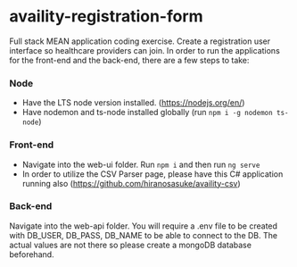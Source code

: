 # availity-registration-form

Full stack MEAN application coding exercise. Create a registration user interface so healthcare providers can join. In order to run the applications for the front-end and the back-end, there are a few steps to take:

### Node

- Have the LTS node version installed. (https://nodejs.org/en/)
- Have nodemon and ts-node installed globally (run `npm i -g nodemon ts-node`)

### Front-end

- Navigate into the web-ui folder. Run `npm i` and then run `ng serve`
- In order to utilize the CSV Parser page, please have this C# application running also (https://github.com/hiranosasuke/availity-csv)

### Back-end

Navigate into the web-api folder. You will require a .env file to be created with DB_USER, DB_PASS, DB_NAME to be able to connect to the DB. The actual values are not there so please create a mongoDB database beforehand. 
